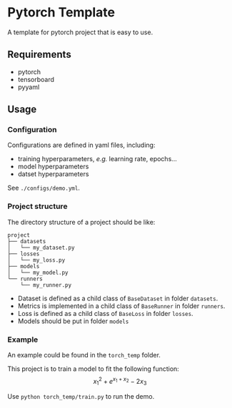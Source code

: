 # Pytorch Template

A template for pytorch project that is easy to use.

## Requirements

- pytorch
- tensorboard
- pyyaml

## Usage

### Configuration

Configurations are defined in yaml files, including:
- training hyperparameters, *e.g.* learning rate, epochs...
- model hyperparameters
- datset hyperparameters

See `./configs/demo.yml`.

### Project structure

The directory structure of a project should be like:
```
project
├── datasets
│   └── my_dataset.py
├── losses
│   └── my_loss.py
├── models
│   └── my_model.py
└── runners
    └── my_runner.py
```

- Dataset is defined as a child class of `BaseDataset` in folder `datasets`.
- Metrics is implemented in a child class of `BaseRunner` in folder `runners`.
- Loss is defined as a child class of `BaseLoss` in folder `losses`.
- Models should be put in folder `models`

### Example

An example could be found in the `torch_temp` folder.

This project is to train a model to fit the following function: 
$$x_1^2+e^{x_1+x_2}-2x_3$$

Use `python torch_temp/train.py` to run the demo.

